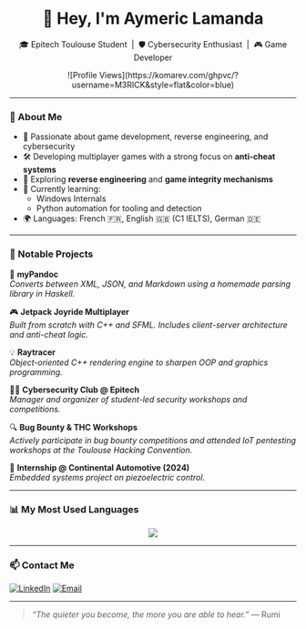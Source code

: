 <h1 align="center">👋 Hey, I'm Aymeric Lamanda</h1>
<p align="center">
🎓 Epitech Toulouse Student &nbsp;|&nbsp; 🛡️ Cybersecurity Enthusiast &nbsp;|&nbsp; 🎮 Game Developer  
</p>

<p align="center">
  ![Profile Views](https://komarev.com/ghpvc/?username=M3RICK&style=flat&color=blue)
</p>

---

### 🚀 About Me

- 🎯 Passionate about game development, reverse engineering, and cybersecurity  
- 🛠️ Developing multiplayer games with a strong focus on **anti-cheat systems**  
- 🧠 Exploring **reverse engineering** and **game integrity mechanisms**  
- 🌱 Currently learning:
  - Windows Internals
  - Python automation for tooling and detection
- 🌍 Languages: French 🇫🇷, English 🇬🇧 (C1 IELTS), German 🇩🇪

---

### 🧠 Notable Projects

📄 **myPandoc**  
_Converts between XML, JSON, and Markdown using a homemade parsing library in Haskell._

🎮 **Jetpack Joyride Multiplayer**  
_Built from scratch with C++ and SFML. Includes client-server architecture and anti-cheat logic._

💡 **Raytracer**  
_Object-oriented C++ rendering engine to sharpen OOP and graphics programming._

🏴‍☠️ **Cybersecurity Club @ Epitech**  
_Manager and organizer of student-led security workshops and competitions._

🔍 **Bug Bounty & THC Workshops**  
_Actively participate in bug bounty competitions and attended IoT pentesting workshops at the Toulouse Hacking Convention._

🔧 **Internship @ Continental Automotive (2024)**  
_Embedded systems project on piezoelectric control._

---

### 📊 My Most Used Languages

<p align="center">
  <img src="https://github-readme-stats.vercel.app/api/top-langs/?username=M3RICK&layout=default&theme=default&langs_count=4" />
</p>

---

### 📫 Contact Me

[![LinkedIn](https://img.shields.io/badge/-LinkedIn-blue?style=flat&logo=linkedin)](https://linkedin.com/in/aymeric-lamanda)
[![Email](https://img.shields.io/badge/-Email-red?style=flat&logo=gmail)](mailto:aymeric.lamanda@epitech.eu)

---

> _“The quieter you become, the more you are able to hear.”_ — Rumi
